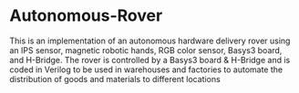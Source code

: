 # Autonomous-Rover

This is an implementation of an autonomous hardware delivery rover using an IPS sensor, magnetic robotic hands, RGB color sensor, Basys3 board, and H-Bridge. The rover is controlled by a Basys3 board & H-Bridge and is coded in Verilog to be used in warehouses and factories to automate the distribution of goods and materials to different locations
